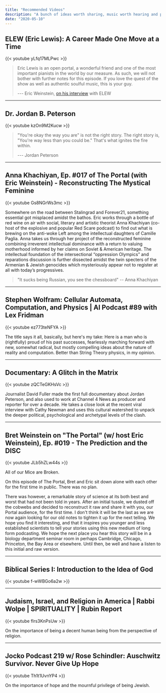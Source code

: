 ```yaml
---
title: "Recommended Videos"
description: "A bunch of ideas worth sharing, music worth hearing and people worth seeing"
date: "2020-05-10"
---
```


## ELEW (Eric Lewis): A Career Made One Move at a Time

{{< youtube yLfq17MLPwc >}}

> Eric Lewis is an open portal, a wonderful friend and one of the most important pianists in the world by our measure. As such, we will not bother with further notes for this episode.
> If you love the quest of the show as well as authentic soulful music, this is your guy.
>
> --- Eric Weinstein, [on his interview](https://www.youtube.com/watch?v=ufrR98sR7XY) with ELEW

---

## Dr. Jordan B. Peterson

{{< youtube kzOn9M2Kucw >}}

> "You're okay the way you are" is not the right story.
> The right story is, "You're way less than you could be."
> That's what ignites the fire within.
>
> --- Jordan Peterson

---

## Anna Khachiyan, Ep. #017 of The Portal (with Eric Weinstein) - Reconstructing The Mystical Feminine

{{< youtube Gs8NGrWs3mc >}}

Somewhere on the road between Stalingrad and Forever21, something essential got misplaced amidst the bathos.
Eric works through a bottle of red wine on air with social, literary and artistic theorist Anna Khachiyan (co-host of the explosive and popular Red Scare podcast) to find out what is brewing on the anti-woke Left among the intellectual daughters of Camille Paglia.
Anna takes us through her project of the reconstructed feminine combining irreverent intellectual dominance with a return to valuing motherhood informed by her claims on Soviet & American heritage. The intellectual foundation of the intersectional “oppression Olympics” and reparations discussion is further dissected amidst the twin specters of the Armenian & Jewish genocides which mysteriously appear not to register at all with today’s progressives.

> "It sucks being Russian, you see the chessboard" -- Anna Khachiyan

---

## Stephen Wolfram: Cellular Automata, Computation, and Physics | AI Podcast #89 with Lex Fridman

{{< youtube ez773teNFYA >}}

The title says it all, basically, but here's my take: Here is a man who is (rightfully) proud of his past successes, fearlessly marching forward with new, somewhat radical, but mostly compelling ideas about the nature of reality and computation. Better than String Theory physics, in my opinion.

---

## Documentary: A Glitch in the Matrix

{{< youtube zQCTeGKHsVc >}}

Journalist David Fuller made the first full documentary about Jordan Peterson, and also used to work at Channel 4 News as producer and reporter for over a decade. He takes a close look at the recent viral interview with Cathy Newman and uses this cultural watershed to unpack the deeper political, psychological and archetypal levels of the clash.

---

## Bret Weinstein on "The Portal" (w/ host Eric Weinstein), Ep. #019 - The Prediction and the DISC

{{< youtube JLb5hZLw44s >}}

All of our Mice are Broken.

On this episode of The Portal, Bret and Eric sit down alone with each other for the first time in public. There was no plan.

There was however, a remarkable story of science at its both best and worst that had not been told in years. After an initial tussle, we dusted off the cobwebs and decided to reconstruct it raw and share it with you, our Portal audience, for the first time. I don't think it will be the last as we are now again looking for our old notes to tighten it up for the next telling. We hope you find it interesting, and that it inspires you younger and less established scientists to tell your stories using this new medium of long form podcasting. We hope the next place you hear this story will be in a biology department seminar room in perhaps Cambridge, Chicago, Princeton, the Bay Area or elsewhere. Until then, be well and have a listen to this initial and raw version.

---

## Biblical Series I: Introduction to the Idea of God

{{< youtube f-wWBGo6a2w >}}

---

## Judaism, Israel, and Religion in America | Rabbi Wolpe | SPIRITUALITY | Rubin Report

{{< youtube fIrs3KnPsUw >}}

On the importance of being a decent human being from the perspective of religion.

---

## Jocko Podcast 219 w/ Rose Schindler: Auschwitz Survivor. Never Give Up Hope

{{< youtube Th1t1UvnYP4 >}}

On the importance of hope and the mournful privilege of being Jewish.
